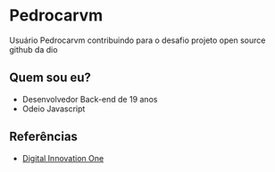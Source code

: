 ﻿
# Pedrocarvm

Usuário Pedrocarvm contribuindo para o desafio projeto open source github da dio

## Quem sou eu?
- Desenvolvedor Back-end de 19 anos
- Odeio Javascript

## Referências
- [Digital Innovation One](https://www.dio.me/)

